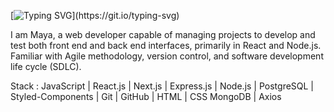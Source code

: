 [![Typing SVG](https://readme-typing-svg.herokuapp.com?size=30&duration=3000&color=032CFF&vCenter=true&height=30&lines=Hello+there!+;Bonjour!+;G'day+mate!;Hej!)](https://git.io/typing-svg)

I am Maya, a web developer capable of managing projects to develop and test both front end and back end interfaces, primarily in React and Node.js. 
Familiar with Agile methodology, version control, and software development life cycle (SDLC).

Stack : 
JavaScript | React.js | Next.js | Express.js | Node.js | PostgreSQL | Styled-Components | Git | GitHub | HTML | CSS 
MongoDB | Axios
